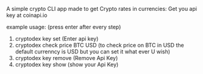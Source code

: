 A simple crypto CLI app made to get Crypto rates in currencies:
Get you api key at coinapi.io

example usage: (press enter after every step)
1. cryptodex key set (Enter api key)
2. cryptodex check price BTC USD (to check price on BTC in USD the default currenncy is USD but you can set it what ever U wish)
3. cryptodex key remove (Remove Api Key)
4. cryptodex key show (show your Api Key)

